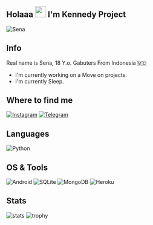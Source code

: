 ## Holaaa <img src="https://github.com/TheDudeThatCode/TheDudeThatCode/blob/master/Assets/Hi.gif" width="29px"> I'm Kennedy Project

![Sena](https://telegra.ph/file/d8f101048a435a883d057.jpg)

## Info

Real name is Sena, 18 Y.o. Gabuters From Indonesia 🇲🇨

-  I'm currently working on a Move on projects.
-  I'm currently Sleep.

## Where to find me

[![Instagram](https://img.shields.io/badge/Instagram-2CA5E0?style=for-the-badge&logo=Instagram&logoColor=white)](https://instagram.com/acxken._)
[![Telegram](https://img.shields.io/badge/Telegram-2CA5E0?style=for-the-badge&logo=telegram&logoColor=white)](https://t.me/xxskfi)


## Languages

![Python](https://img.shields.io/badge/Python-3776AB?style=for-the-badge&logo=python&logoColor=white)


## OS & Tools

![Android](https://img.shields.io/badge/Android-3DDC84?style=for-the-badge&logo=android&logoColor=red)
![SQLite](https://img.shields.io/badge/SQLite-07405E?style=for-the-badge&logo=sqlite&logoColor=yellow)
![MongoDB](https://img.shields.io/badge/MongoDB-4EA94B?style=for-the-badge&logo=mongodb&logoColor=green)
![Heroku](https://img.shields.io/badge/Heroku-430098?style=for-the-badge&logo=heroku&logoColor=blue)


## Stats

![stats](https://github-readme-stats.vercel.app/api?username=KennedyProject&show_icons=true&count_private=true&title_color=f7d745&text_color=b2d76c&icon_color=6562af&bg_color=00000000&hide=bg-color&hide_border=true)
![trophy](https://github-profile-trophy.vercel.app/?username=KennedyProject&theme=juicyfresh&no-bg=true&no-frame=true&column=4&")
